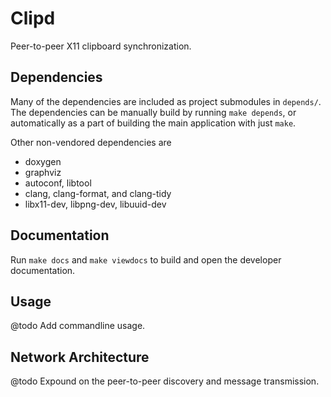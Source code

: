 # Clipd

Peer-to-peer X11 clipboard synchronization.

## Dependencies

Many of the dependencies are included as project submodules in `depends/`.
The dependencies can be manually build by running `make depends`, or automatically as a part of building the main application with just `make`.

Other non-vendored dependencies are

* doxygen
* graphviz
* autoconf, libtool
* clang, clang-format, and clang-tidy
* libx11-dev, libpng-dev, libuuid-dev

## Documentation

Run `make docs` and `make viewdocs` to build and open the developer documentation.

## Usage

@todo Add commandline usage.

## Network Architecture

@todo Expound on the peer-to-peer discovery and message transmission.
